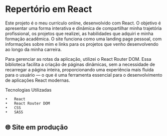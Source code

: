 # Repertório em React

Este projeto é o meu currículo online, desenvolvido com React. O objetivo é apresentar uma forma interativa e dinâmica de compartilhar minha trajetória profissional, os projetos que realizei, as habilidades que adquiri e minha formação acadêmica. O site funciona como uma landing page pessoal, com informações sobre mim e links para os projetos que venho desenvolvendo ao longo da minha carreira.

Para gerenciar as rotas da aplicação, utilizei o React Router DOM. Essa biblioteca facilita a criação de páginas dinâmicas, sem a necessidade de recarregar a página inteira, proporcionando uma experiência mais fluida para o usuário — o que é uma ferramenta essencial para o desenvolvimento de aplicações React modernas.

Tecnologias Utilizadas

	•	React 
	•	React Router DOM
	•	CSS
	•	SASS

 ## 🌐 Site em produção


